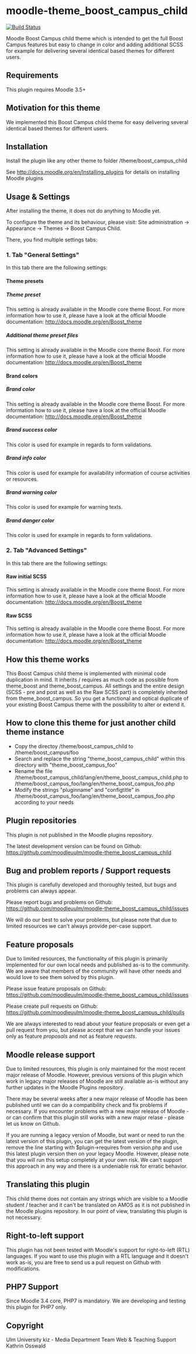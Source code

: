 moodle-theme_boost_campus_child
===============================

[![Build Status](https://travis-ci.org/moodleuulm/moodle-theme_boost_campus_child.svg?branch=master)](https://travis-ci.org/moodleuulm/moodle-theme_boost_campus_child)

Moodle Boost Campus child theme which is intended to get the full Boost Campus features but easy to change in color and adding additional SCSS for example for delivering several identical based themes for different users.


Requirements
------------

This plugin requires Moodle 3.5+


Motivation for this theme
-------------------------

We implemented this Boost Campus child theme for easy delivering several identical based themes for different users.


Installation
------------

Install the plugin like any other theme to folder
/theme/boost_campus_child

See http://docs.moodle.org/en/Installing_plugins for details on installing Moodle plugins


Usage & Settings
----------------

After installing the theme, it does not do anything to Moodle yet.

To configure the theme and its behaviour, please visit:
Site administration -> Appearance -> Themes -> Boost Campus Child.

There, you find multiple settings tabs:

### 1. Tab "General Settings"

In this tab there are the following settings:

#### Theme presets

##### Theme preset

This setting is already available in the Moodle core theme Boost. For more information how to use it, please have a look at the official Moodle documentation: http://docs.moodle.org/en/Boost_theme

##### Additional theme preset files

This setting is already available in the Moodle core theme Boost. For more information how to use it, please have a look at the official Moodle documentation: http://docs.moodle.org/en/Boost_theme

#### Brand colors

##### Brand color

This setting is already available in the Moodle core theme Boost. For more information how to use it, please have a look at the official Moodle documentation: http://docs.moodle.org/en/Boost_theme

##### Brand success color

This color is used for example in regards to form validations.

##### Brand info color

This color is used for example for availability information of course activities or resources.

##### Brand warning color

This color is used for example for warning texts.

##### Brand danger color

This color is used for example in regards to form validations.


### 2. Tab "Advanced Settings"

In this tab there are the following settings:

#### Raw initial SCSS

This setting is already available in the Moodle core theme Boost. For more information how to use it, please have a look at the official Moodle documentation: http://docs.moodle.org/en/Boost_theme

#### Raw SCSS

This setting is already available in the Moodle core theme Boost. For more information how to use it, please have a look at the official Moodle documentation: http://docs.moodle.org/en/Boost_theme


How this theme works
--------------------

This Boost Campus child theme is implemented with minimal code duplication in mind. It inherits / requires as much code as possible from theme_boost and theme_boost_campus.
All settings and the entire design (SCSS - pre and post as well as the Raw SCSS part) is completely inherited from theme_boost_campus. So you get a functional and optical duplicate of your existing Boost Campus theme with the possibility to alter or extend it.


How to clone this theme for just another child theme instance
-------------------------------------------------------------

* Copy the directoy /theme/boost_campus_child to /theme/boost_campus/foo
* Search and replace the string "theme_boost_campus_child" within this directory with "theme_boost_campus_foo"
* Rename the file /theme/boost_campus_child/lang/en/theme_boost_campus_child.php to /theme/boost_campus_foo/lang/en/theme_boost_campus_foo.php
* Modify the strings "pluginname" and "configtitle" in /theme/boost_campus_foo/lang/en/theme_boost_campus_foo.php according to your needs


Plugin repositories
-------------------

This plugin is not published in the Moodle plugins repository.

The latest development version can be found on Github:
https://github.com/moodleuulm/moodle-theme_boost_campus_child


Bug and problem reports / Support requests
------------------------------------------

This plugin is carefully developed and thoroughly tested, but bugs and problems can always appear.

Please report bugs and problems on Github:
https://github.com/moodleuulm/moodle-theme_boost_campus_child/issues

We will do our best to solve your problems, but please note that due to limited resources we can't always provide per-case support.


Feature proposals
-----------------

Due to limited resources, the functionality of this plugin is primarily implemented for our own local needs and published as-is to the community. We are aware that members of the community will have other needs and would love to see them solved by this plugin.

Please issue feature proposals on Github:
https://github.com/moodleuulm/moodle-theme_boost_campus_child/issues

Please create pull requests on Github:
https://github.com/moodleuulm/moodle-theme_boost_campus_child/pulls

We are always interested to read about your feature proposals or even get a pull request from you, but please accept that we can handle your issues only as feature _proposals_ and not as feature _requests_.


Moodle release support
----------------------

Due to limited resources, this plugin is only maintained for the most recent major release of Moodle. However, previous versions of this plugin which work in legacy major releases of Moodle are still available as-is without any further updates in the Moodle Plugins repository.

There may be several weeks after a new major release of Moodle has been published until we can do a compatibility check and fix problems if necessary. If you encounter problems with a new major release of Moodle - or can confirm that this plugin still works with a new major relase - please let us know on Github.

If you are running a legacy version of Moodle, but want or need to run the latest version of this plugin, you can get the latest version of the plugin, remove the line starting with $plugin->requires from version.php and use this latest plugin version then on your legacy Moodle. However, please note that you will run this setup completely at your own risk. We can't support this approach in any way and there is a undeniable risk for erratic behavior.


Translating this plugin
-----------------------

This child theme does not contain any strings which are visible to a Moodle student / teacher and it can't be translated on AMOS as it is not published in the Moodle plugins repository. In our point of view, translating this plugin is not necessary.


Right-to-left support
---------------------

This plugin has not been tested with Moodle's support for right-to-left (RTL) languages.
If you want to use this plugin with a RTL language and it doesn't work as-is, you are free to send us a pull request on Github with modifications.


PHP7 Support
------------

Since Moodle 3.4 core, PHP7 is mandatory. We are developing and testing this plugin for PHP7 only.


Copyright
---------

Ulm University
kiz - Media Department
Team Web & Teaching Support
Kathrin Osswald

